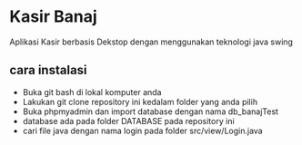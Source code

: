 
# Kasir Banaj

Aplikasi Kasir berbasis Dekstop dengan menggunakan teknologi java swing

## cara instalasi
- Buka git bash di lokal komputer anda
- Lakukan git clone repository ini kedalam folder yang anda pilih
- Buka phpmyadmin dan import database dengan nama db_banajTest
- database ada pada folder DATABASE pada repository ini
- cari file java dengan nama login pada folder src/view/Login.java

